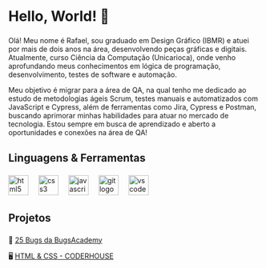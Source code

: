 <h1 align="left">Hello, World! 👋</h1>

###

<p align="left">Olá! Meu nome é Rafael, sou graduado em Design Gráfico (IBMR) e atuei por mais de dois anos na área, desenvolvendo peças gráficas e digitais. Atualmente, curso Ciência da Computação (Unicarioca), onde venho aprofundando meus conhecimentos em lógica de programação, desenvolvimento, testes de software e automação.

Meu objetivo é migrar para a área de QA, na qual tenho me dedicado ao estudo de metodologias ágeis Scrum, testes manuais e automatizados com JavaScript e Cypress, além de ferramentas como Jira, Cypress e Postman, buscando aprimorar minhas habilidades para atuar no mercado de tecnologia. Estou sempre em busca de aprendizado e aberto a oportunidades e conexões na área de QA!</p>

###

<h2 align="left">Linguagens & Ferramentas</h2>

###

<div align="left">
  <img src="https://cdn.jsdelivr.net/gh/devicons/devicon/icons/html5/html5-original.svg" height="40" alt="html5 logo"  />
  <img width="12" />
  <img src="https://cdn.jsdelivr.net/gh/devicons/devicon/icons/css3/css3-original.svg" height="40" alt="css3 logo"  />
  <img width="12" />
  <img src="https://cdn.jsdelivr.net/gh/devicons/devicon/icons/javascript/javascript-original.svg" height="40" alt="javascript logo"  />
  <img width="12" />
  <img src="https://cdn.jsdelivr.net/gh/devicons/devicon/icons/git/git-original.svg" height="40" alt="git logo"  />
  <img width="12" />
  <img src="https://cdn.jsdelivr.net/gh/devicons/devicon/icons/vscode/vscode-original.svg" height="40" alt="vscode logo"  />
</div>

###

<h2 align="left">Projetos</h2>

###

🔎 [25 Bugs da BugsAcademy](https://github.com/rafaelbpmt/Academy-Bugs) 

🖥️ [HTML & CSS - CODERHOUSE](https://github.com/rafaelbpmt/projeto-final-coderhouse)

###
